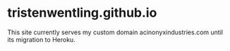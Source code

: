 # tristenwentling.github.io
This site currently serves my custom domain acinonyxindustries.com until its migration to Heroku.
